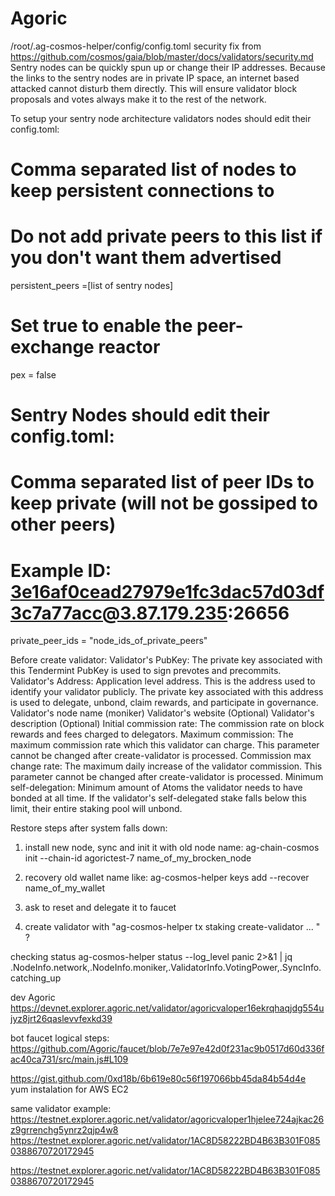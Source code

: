 # Agoric
/root/.ag-cosmos-helper/config/config.toml security fix from https://github.com/cosmos/gaia/blob/master/docs/validators/security.md
Sentry nodes can be quickly spun up or change their IP addresses. Because the links to the sentry nodes are in private IP space, an internet based attacked cannot disturb them directly. This will ensure validator block proposals and votes always make it to the rest of the network.

To setup your sentry node architecture validators nodes should edit their config.toml:

# Comma separated list of nodes to keep persistent connections to
# Do not add private peers to this list if you don't want them advertised
persistent_peers =[list of sentry nodes]

# Set true to enable the peer-exchange reactor
pex = false

# Sentry Nodes should edit their config.toml:
# Comma separated list of peer IDs to keep private (will not be gossiped to other peers)
# Example ID: 3e16af0cead27979e1fc3dac57d03df3c7a77acc@3.87.179.235:26656

private_peer_ids = "node_ids_of_private_peers"


Before create validator:
Validator's PubKey: The private key associated with this Tendermint PubKey is used to sign prevotes and precommits.
Validator's Address: Application level address. This is the address used to identify your validator publicly. The private key associated with this address is used to delegate, unbond, claim rewards, and participate in governance.
Validator's node name (moniker)
Validator's website (Optional)
Validator's description (Optional)
Initial commission rate: The commission rate on block rewards and fees charged to delegators.
Maximum commission: The maximum commission rate which this validator can charge. This parameter cannot be changed after create-validator is processed.
Commission max change rate: The maximum daily increase of the validator commission. This parameter cannot be changed after create-validator is processed.
Minimum self-delegation: Minimum amount of Atoms the validator needs to have bonded at all time. If the validator's self-delegated stake falls below this limit, their entire staking pool will unbond.



Restore steps after system falls down:

1. install new node, sync and init it with old node name:
ag-chain-cosmos init --chain-id agorictest-7 name_of_my_brocken_node

2. recovery old wallet name like:
ag-cosmos-helper keys add --recover name_of_my_wallet

3. ask to reset and delegate it to faucet

4. create validator with "ag-cosmos-helper tx staking create-validator ... " ?


checking status
ag-cosmos-helper status --log_level panic  2>&1 | jq .NodeInfo.network,.NodeInfo.moniker,.ValidatorInfo.VotingPower,.SyncInfo.catching_up

dev Agoric https://devnet.explorer.agoric.net/validator/agoricvaloper16ekrqhaqjdg554ujyz8jrt26qaslevvfexkd39

bot faucet logical steps:
https://github.com/Agoric/faucet/blob/7e7e97e42d0f231ac9b0517d60d336fac40ca731/src/main.js#L109

https://gist.github.com/0xd18b/6b619e80c56f197066bb45da84b54d4e yum instalation for AWS EC2


same validator example:
https://testnet.explorer.agoric.net/validator/agoricvaloper1hjelee724ajkac26z9grrenchg5ynrz2qjp4w8
https://testnet.explorer.agoric.net/validator/1AC8D58222BD4B63B301F0850388670720172945

https://testnet.explorer.agoric.net/validator/1AC8D58222BD4B63B301F0850388670720172945
